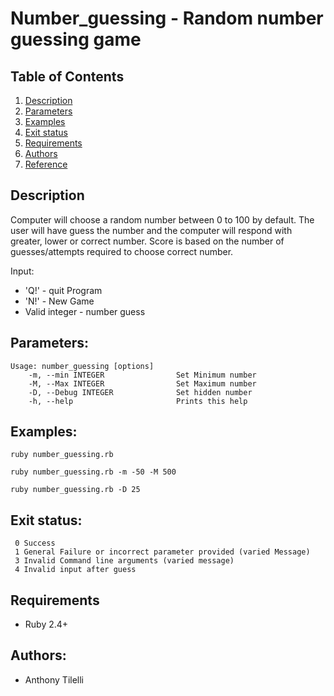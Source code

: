 # Number_guessing - Random number guessing game

## Table of Contents
1. [Description](#Description)
2. [Parameters](#Parameters)
3. [Examples](#Examples)
4. [Exit status](#Exit_status)
5. [Requirements](Requirements)
6. [Authors](#Authors)
7. [Reference](#Reference)

## Description                <a name="Description"></a>

Computer will choose a random number between 0 to 100 by default. The user will
have guess the number and the computer will respond with greater, lower or
correct number. Score is based on the number of guesses/attempts required to
choose correct number.

Input:
- 'Q!' - quit Program
- 'N!' - New Game
- Valid integer - number guess

## Parameters:               <a name="Parameters"></a>

    Usage: number_guessing [options]
        -m, --min INTEGER                Set Minimum number
        -M, --Max INTEGER                Set Maximum number
        -D, --Debug INTEGER              Set hidden number
        -h, --help                       Prints this help

## Examples:                  <a name="Examples"></a>

  `ruby number_guessing.rb`

  `ruby number_guessing.rb -m -50 -M 500`

  `ruby number_guessing.rb -D 25`

## Exit status:               <a name="Exit_status"></a>

     0 Success
     1 General Failure or incorrect parameter provided (varied Message)
     3 Invalid Command line arguments (varied message)
     4 Invalid input after guess
     
## Requirements              <a name="requirements"></a>

-  Ruby 2.4+

## Authors:                  <a name="Authors"></a>

- Anthony Tilelli
